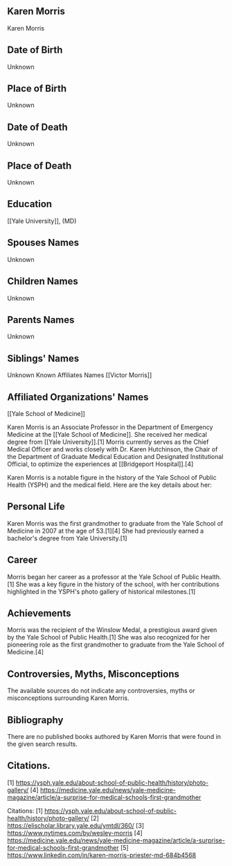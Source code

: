 ## Karen Morris
Karen Morris
## Date of Birth
Unknown
## Place of Birth
Unknown
## Date of Death
Unknown
## Place of Death
Unknown
## Education
[[Yale University]], (MD)
## Spouses Names
Unknown
## Children Names
Unknown
## Parents Names
Unknown
## Siblings' Names
Unknown
Known Affiliates Names
[[Victor Morris]]
## Affiliated Organizations' Names
[[Yale School of Medicine]]

Karen Morris is an Associate Professor in the Department of Emergency Medicine at the [[Yale School of Medicine]]. She received her medical degree from [[Yale University]].[1] Morris currently serves as the Chief Medical Officer and works closely with Dr. Karen Hutchinson, the Chair of the Department of Graduate Medical Education and Designated Institutional Official, to optimize the experiences at [[Bridgeport Hospital]].[4]

Karen Morris is a notable figure in the history of the Yale School of Public Health (YSPH) and the medical field. Here are the key details about her:

## Personal Life
Karen Morris was the first grandmother to graduate from the Yale School of Medicine in 2007 at the age of 53.[1][4] She had previously earned a bachelor's degree from Yale University.[1]

## Career
Morris began her career as a professor at the Yale School of Public Health.[1] She was a key figure in the history of the school, with her contributions highlighted in the YSPH's photo gallery of historical milestones.[1] 

## Achievements
Morris was the recipient of the Winslow Medal, a prestigious award given by the Yale School of Public Health.[1] She was also recognized for her pioneering role as the first grandmother to graduate from the Yale School of Medicine.[4]

## Controversies, Myths, Misconceptions
The available sources do not indicate any controversies, myths or misconceptions surrounding Karen Morris.

## Bibliography
There are no published books authored by Karen Morris that were found in the given search results.

## Citations.
[1] https://ysph.yale.edu/about-school-of-public-health/history/photo-gallery/
[4] https://medicine.yale.edu/news/yale-medicine-magazine/article/a-surprise-for-medical-schools-first-grandmother

Citations:
[1] https://ysph.yale.edu/about-school-of-public-health/history/photo-gallery/
[2] https://elischolar.library.yale.edu/ymtdl/360/
[3] https://www.nytimes.com/by/wesley-morris
[4] https://medicine.yale.edu/news/yale-medicine-magazine/article/a-surprise-for-medical-schools-first-grandmother
[5] https://www.linkedin.com/in/karen-morris-priester-md-684b4568